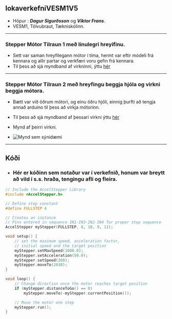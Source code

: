 ## lokaverkefniVESM1V5

- Hópur : ***Dagur Sigurðsson*** og ***Viktor Frans***.
-  VESM1, Tölvubraut, Tækniskólinn.

---

### Stepper Mótor Tilraun 1 með línulegri hreyifinu.
- Sett var saman hreyfilegann mótor í tíma, hermt var eftir módeli frá kennara og allir partar og verkfæri voru gefin frá kennara.
- Til þess að sjá myndband af virkninni, ýttu [hér](https://youtu.be/KcXzey425uk)

---

### Stepper Mótor Tilraun 2 með hreyfingu beggja hjóla og virkni beggja mótora.
- Bætt var við öðrum mótori, og einu öðru hjóli, einnig þurfti að tengja annað arduino til þess að virkja mótorinn.
 
- Til þess að sjá myndband af þessari virkni ýttu [hér](https://youtu.be/mvp8isAVO0I)

- Mynd af þeirri virkni.
- ![Mynd sem sýnidæmi](https://github.com/dagursigg/verkefni6/blob/main/ho.png%20(1).png)


---
## Kóði
- ### Hér er kóðinn sem notaður var í verkefnið, honum var breytt að vild í s.s. hraða, tengingu afli og fleira.
```C
// Include the AccelStepper Library
#include <AccelStepper.h>

// Define step constant
#define FULLSTEP 4

// Creates an instance
// Pins entered in sequence IN1-IN3-IN2-IN4 for proper step sequence
AccelStepper myStepper(FULLSTEP, 8, 10, 9, 11);

void setup() {
	// set the maximum speed, acceleration factor,
	// initial speed and the target position
	myStepper.setMaxSpeed(1000.0);
	myStepper.setAcceleration(50.0);
	myStepper.setSpeed(200);
	myStepper.moveTo(2038);
}

void loop() {
	// Change direction once the motor reaches target position
	if (myStepper.distanceToGo() == 0) 
		myStepper.moveTo(-myStepper.currentPosition());

	// Move the motor one step
	myStepper.run();
}
```
